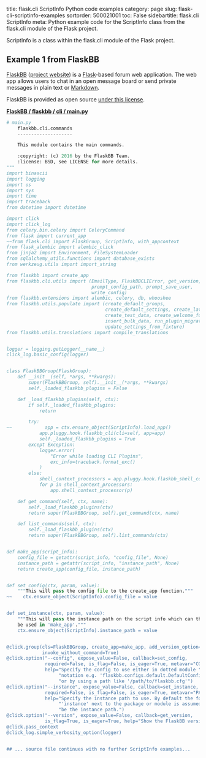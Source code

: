 title: flask.cli ScriptInfo Python code examples
category: page
slug: flask-cli-scriptinfo-examples
sortorder: 500021001
toc: False
sidebartitle: flask.cli ScriptInfo
meta: Python example code for the ScriptInfo class from the flask.cli module of the Flask project.


ScriptInfo is a class within the flask.cli module of the Flask project.


## Example 1 from FlaskBB
[FlaskBB](https://github.com/flaskbb/flaskbb)
([project website](https://flaskbb.org/)) is a [Flask](/flask.html)-based
forum web application. The web app allows users to chat in an open
message board or send private messages in plain text or
[Markdown](/markdown.html).

FlaskBB is provided as open source
[under this license](https://github.com/flaskbb/flaskbb/blob/master/LICENSE).

[**FlaskBB / flaskbb / cli / main.py**](https://github.com/flaskbb/flaskbb/blob/master/flaskbb/cli/main.py)

```python
# main.py
    flaskbb.cli.commands
    --------------------

    This module contains the main commands.

    :copyright: (c) 2016 by the FlaskBB Team.
    :license: BSD, see LICENSE for more details.
"""
import binascii
import logging
import os
import sys
import time
import traceback
from datetime import datetime

import click
import click_log
from celery.bin.celery import CeleryCommand
from flask import current_app
~~from flask.cli import FlaskGroup, ScriptInfo, with_appcontext
from flask_alembic import alembic_click
from jinja2 import Environment, FileSystemLoader
from sqlalchemy_utils.functions import database_exists
from werkzeug.utils import import_string

from flaskbb import create_app
from flaskbb.cli.utils import (EmailType, FlaskBBCLIError, get_version,
                               prompt_config_path, prompt_save_user,
                               write_config)
from flaskbb.extensions import alembic, celery, db, whooshee
from flaskbb.utils.populate import (create_default_groups,
                                    create_default_settings, create_latest_db,
                                    create_test_data, create_welcome_forum,
                                    insert_bulk_data, run_plugin_migrations,
                                    update_settings_from_fixture)
from flaskbb.utils.translations import compile_translations


logger = logging.getLogger(__name__)
click_log.basic_config(logger)


class FlaskBBGroup(FlaskGroup):
    def __init__(self, *args, **kwargs):
        super(FlaskBBGroup, self).__init__(*args, **kwargs)
        self._loaded_flaskbb_plugins = False

    def _load_flaskbb_plugins(self, ctx):
        if self._loaded_flaskbb_plugins:
            return

        try:
~~            app = ctx.ensure_object(ScriptInfo).load_app()
            app.pluggy.hook.flaskbb_cli(cli=self, app=app)
            self._loaded_flaskbb_plugins = True
        except Exception:
            logger.error(
                "Error while loading CLI Plugins",
                exc_info=traceback.format_exc()
            )
        else:
            shell_context_processors = app.pluggy.hook.flaskbb_shell_context()
            for p in shell_context_processors:
                app.shell_context_processor(p)

    def get_command(self, ctx, name):
        self._load_flaskbb_plugins(ctx)
        return super(FlaskBBGroup, self).get_command(ctx, name)

    def list_commands(self, ctx):
        self._load_flaskbb_plugins(ctx)
        return super(FlaskBBGroup, self).list_commands(ctx)


def make_app(script_info):
    config_file = getattr(script_info, "config_file", None)
    instance_path = getattr(script_info, "instance_path", None)
    return create_app(config_file, instance_path)


def set_config(ctx, param, value):
    """This will pass the config file to the create_app function."""
~~    ctx.ensure_object(ScriptInfo).config_file = value


def set_instance(ctx, param, value):
    """This will pass the instance path on the script info which can then
    be used in 'make_app'."""
    ctx.ensure_object(ScriptInfo).instance_path = value


@click.group(cls=FlaskBBGroup, create_app=make_app, add_version_option=False,
             invoke_without_command=True)
@click.option("--config", expose_value=False, callback=set_config,
              required=False, is_flag=False, is_eager=True, metavar="CONFIG",
              help="Specify the config to use either in dotted module "
                   "notation e.g. 'flaskbb.configs.default.DefaultConfig' "
                   "or by using a path like '/path/to/flaskbb.cfg'")
@click.option("--instance", expose_value=False, callback=set_instance,
              required=False, is_flag=False, is_eager=True, metavar="PATH",
              help="Specify the instance path to use. By default the folder "
                   "'instance' next to the package or module is assumed to "
                   "be the instance path.")
@click.option("--version", expose_value=False, callback=get_version,
              is_flag=True, is_eager=True, help="Show the FlaskBB version.")
@click.pass_context
@click_log.simple_verbosity_option(logger)


## ... source file continues with no further ScriptInfo examples...


```

